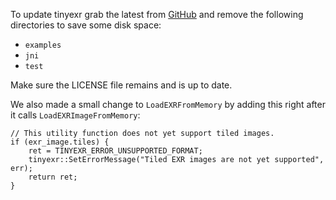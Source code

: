 To update tinyexr grab the latest from [GitHub](https://github.com/syoyo/tinyexr) and remove
the following directories to save some disk space:

- `examples`
- `jni`
- `test`

Make sure the LICENSE file remains and is up to date.

We also made a small change to `LoadEXRFromMemory` by adding this right after it calls
`LoadEXRImageFromMemory`:

    // This utility function does not yet support tiled images.
    if (exr_image.tiles) {
        ret = TINYEXR_ERROR_UNSUPPORTED_FORMAT;
        tinyexr::SetErrorMessage("Tiled EXR images are not yet supported", err);
        return ret;
    }
